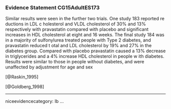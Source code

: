 ### Evidence Statement CG15AdultES173
Similar results were seen in the further two trials. One study 183 reported re ductions in LDL c holesterol and VLDL cholesterol of 30% and 13% respectively with pravastatin compared with placebo and significant increases in HDL cholesterol at eight and 16 weeks. The final study 184 was in a majority of sulfonylurea treated people with Type 2 diabetes, and pravastatin reduced t otal and LDL cholesterol by 19% and 27% in the diabetes group. Compared with placebo pravastatin caused a 13% decrease in triglycerides and a 4% increase HDL cholesterol in people w ith diabetes. Results were similar to those in people without diabetes, and were unaffected by adjustment for age and sex 

[@Raskin_1995]

[@Goldberg_1998]

---
niceevidencecategory: Ib
...


